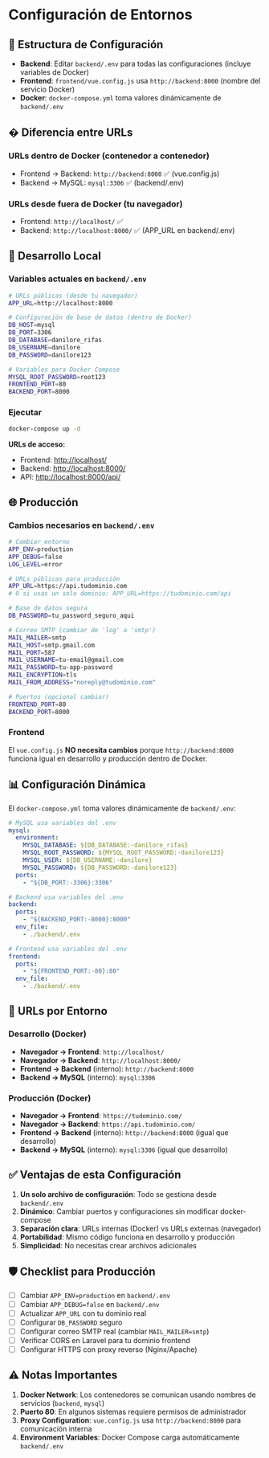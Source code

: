 # Configuración de Entornos

## 📁 Estructura de Configuración

- **Backend**: Editar `backend/.env` para todas las configuraciones (incluye variables de Docker)
- **Frontend**: `frontend/vue.config.js` usa `http://backend:8000` (nombre del servicio Docker)
- **Docker**: `docker-compose.yml` toma valores dinámicamente de `backend/.env`

## � Diferencia entre URLs

### URLs dentro de Docker (contenedor a contenedor)

- Frontend → Backend: `http://backend:8000` ✅ (vue.config.js)
- Backend → MySQL: `mysql:3306` ✅ (backend/.env)

### URLs desde fuera de Docker (tu navegador)

- Frontend: `http://localhost/` ✅
- Backend: `http://localhost:8000/` ✅ (APP_URL en backend/.env)

## 🚀 Desarrollo Local

### Variables actuales en `backend/.env`

```bash
# URLs públicas (desde tu navegador)
APP_URL=http://localhost:8000

# Configuración de base de datos (dentro de Docker)
DB_HOST=mysql
DB_PORT=3306
DB_DATABASE=danilore_rifas
DB_USERNAME=danilore
DB_PASSWORD=danilore123

# Variables para Docker Compose
MYSQL_ROOT_PASSWORD=root123
FRONTEND_PORT=80
BACKEND_PORT=8000
```

### Ejecutar

```bash
docker-compose up -d
```

**URLs de acceso:**

- Frontend: <http://localhost/>
- Backend: <http://localhost:8000/>
- API: <http://localhost:8000/api/>

## 🌐 Producción

### Cambios necesarios en `backend/.env`

```bash
# Cambiar entorno
APP_ENV=production
APP_DEBUG=false
LOG_LEVEL=error

# URLs públicas para producción
APP_URL=https://api.tudominio.com
# O si usas un solo dominio: APP_URL=https://tudominio.com/api

# Base de datos segura
DB_PASSWORD=tu_password_seguro_aqui

# Correo SMTP (cambiar de 'log' a 'smtp')
MAIL_MAILER=smtp
MAIL_HOST=smtp.gmail.com
MAIL_PORT=587
MAIL_USERNAME=tu-email@gmail.com
MAIL_PASSWORD=tu-app-password
MAIL_ENCRYPTION=tls
MAIL_FROM_ADDRESS="noreply@tudominio.com"

# Puertos (opcional cambiar)
FRONTEND_PORT=80
BACKEND_PORT=8000
```

### Frontend

El `vue.config.js` **NO necesita cambios** porque `http://backend:8000` funciona igual en desarrollo y producción dentro de Docker.

## 📊 Configuración Dinámica

El `docker-compose.yml` toma valores dinámicamente de `backend/.env`:

```yaml
# MySQL usa variables del .env
mysql:
  environment:
    MYSQL_DATABASE: ${DB_DATABASE:-danilore_rifas}
    MYSQL_ROOT_PASSWORD: ${MYSQL_ROOT_PASSWORD:-danilore123}
    MYSQL_USER: ${DB_USERNAME:-danilore}
    MYSQL_PASSWORD: ${DB_PASSWORD:-danilore123}
  ports:
    - "${DB_PORT:-3306}:3306"

# Backend usa variables del .env
backend:
  ports:
    - "${BACKEND_PORT:-8000}:8000"
  env_file:
    - ./backend/.env

# Frontend usa variables del .env
frontend:
  ports:
    - "${FRONTEND_PORT:-80}:80"
  env_file:
    - ./backend/.env
```

## 🎯 URLs por Entorno

### Desarrollo (Docker)

- **Navegador → Frontend**: `http://localhost/`
- **Navegador → Backend**: `http://localhost:8000/`
- **Frontend → Backend** (interno): `http://backend:8000`
- **Backend → MySQL** (interno): `mysql:3306`

### Producción (Docker)

- **Navegador → Frontend**: `https://tudominio.com/`
- **Navegador → Backend**: `https://api.tudominio.com/`
- **Frontend → Backend** (interno): `http://backend:8000` (igual que desarrollo)
- **Backend → MySQL** (interno): `mysql:3306` (igual que desarrollo)

## ✅ Ventajas de esta Configuración

1. **Un solo archivo de configuración**: Todo se gestiona desde `backend/.env`
2. **Dinámico**: Cambiar puertos y configuraciones sin modificar docker-compose
3. **Separación clara**: URLs internas (Docker) vs URLs externas (navegador)
4. **Portabilidad**: Mismo código funciona en desarrollo y producción
5. **Simplicidad**: No necesitas crear archivos adicionales

## 🛡️ Checklist para Producción

- [ ] Cambiar `APP_ENV=production` en `backend/.env`
- [ ] Cambiar `APP_DEBUG=false` en `backend/.env`
- [ ] Actualizar `APP_URL` con tu dominio real
- [ ] Configurar `DB_PASSWORD` seguro
- [ ] Configurar correo SMTP real (cambiar `MAIL_MAILER=smtp`)
- [ ] Verificar CORS en Laravel para tu dominio frontend
- [ ] Configurar HTTPS con proxy reverso (Nginx/Apache)

## ⚠️ Notas Importantes

1. **Docker Network**: Los contenedores se comunican usando nombres de servicios (`backend`, `mysql`)
2. **Puerto 80**: En algunos sistemas requiere permisos de administrador
3. **Proxy Configuration**: `vue.config.js` usa `http://backend:8000` para comunicación interna
4. **Environment Variables**: Docker Compose carga automáticamente `backend/.env`
